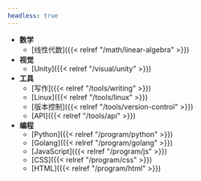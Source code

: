```yaml
---
headless: true
---
```


- **数学**
  - [线性代数]({{< relref "/math/linear-algebra" >}})
- **视觉**
  - [Unity]({{< relref "/visual/unity" >}})
- **工具**
  - [写作]({{< relref "/tools/writing" >}})
  - [Linux]({{< relref "/tools/linux" >}})
  - [版本控制]({{< relref "/tools/version-control" >}})
  - [API]({{< relref "/tools/api" >}})
- **编程**
  - [Python]({{< relref "/program/python" >}})
  - [Golang]({{< relref "/program/golang" >}})
  - [JavaScript]({{< relref "/program/js" >}})
  - [CSS]({{< relref "/program/css" >}})
  - [HTML]({{< relref "/program/html" >}})
